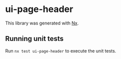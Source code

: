 # ui-page-header

This library was generated with [Nx](https://nx.dev).

## Running unit tests

Run `nx test ui-page-header` to execute the unit tests.
